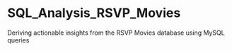 # SQL_Analysis_RSVP_Movies
Deriving actionable insights from the RSVP Movies database using MySQL queries
